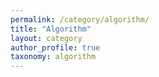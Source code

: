 ```yaml
---
permalink: /category/algorithm/
title: "Algorithm"
layout: category
author_profile: true
taxonomy: algorithm
---
```

